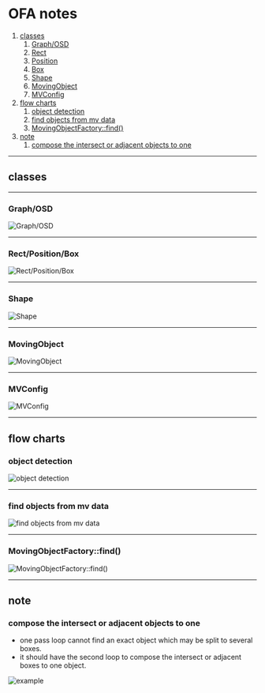 OFA notes
===
1. [classes](#classes)
   1. [Graph/OSD](#class_osd)
   1. [Rect](#class_box)
   1. [Position](#class_box)
   1. [Box](#class_box)
   1. [Shape](#class_shape)
   1. [MovingObject](#class_moving_object)
   1. [MVConfig](#class_mvconfig)
1. [flow charts](#flow_charts)
   1. [object detection](#flow_object_detection)
   1. [find objects from mv data](#flow_find_objects_from_mv_data)
   1. [MovingObjectFactory::find()](#flow_moving_object_factory_find)
1. [note](#note)
   1. [compose the intersect or adjacent objects to one](#note_1)

---
<a name="classes" />

## classes

---

<a name="class_osd" />

### Graph/OSD

![Graph/OSD](http://www.plantuml.com/plantuml/png/bP4x3i8m38RtdC8RHHIneue9YP610rGcDIKY95LYnBDtnsq1CLGy5bksFplvRJPi2PQhEMYBCK91uWEoyKwf2lKEIm8V2xWg05n73gZvmIu2Ljks032wFejr4V2O3FkokJMEaatm-_oKGklFAR1l8h7d_gP0cXCX13sciEs7j0dQqWCBM9X3x0UPJizf6-yuXMWk9CzBkccebPXENhEKB8ELSQKbzWvcivVOoB8YNPV4kN4IE4t94APDJqUyB-4FwHy4Vv7vixZkQjbjF6v_Mwl9uEtEWyaT)

---

<a name="class_box" />

### Rect/Position/Box

![Rect/Position/Box](http://www.plantuml.com/plantuml/png/VLHjZzem3FxUNs4nwGexNhIl4yU7qxvlslq0bAQ6XcjZb8HHTkA_pqueHVHO9Ohps7dY9xORJAWHNgbT_4OTGDVAU_HG8bjE1KCsoo88Fzz-m789RyPkQmnaORM2ZmpW-SC73jJdBOQriRom6iSJ-2uxn5ywTHnFEcjT6ulZZQDctKuX_f-c44XM_3xrWOuJ6ZFAxkCKgjwXZTCrNbnEbURWUsV0jjkr8HkcuCrVP6g69zavo_PAlwijGa5jJ3-9Y-9boJJ61cXxyzIRnzwiabdZ9aHjR3kphQwBGFlEB2W4QhgLyMlPjFQLSbZUe77x46QY8PWeXxWgTqgZ3JSG9ulEOu9OVwVu5ucC_qgcFN8Ba5jsT1smkWTUNWR8FV1y3ypkCtgzL0JWIsryM4fDLY1Tu1CQYoJhH2Jz5dj4UaqJTruiuzFmDcwSSV_WTlJ3c9rSqyN92Jv9trnSgYmVxNBOq1_yr7lcdwM04EkTX2NzEVFd8YGe7YDGm5K3sa1p20TLnqXvEbMfPxk1y_D45Ig41fi27UJnwdBW7W61z-HD7EWhaotZTCWX4d1bBchIx_uQTwoChZYnXXaI5QlZpm1GiUCZ7foSW_4nkA23BJdyoYUZTpboG8ISaroFj8KqnEZR2BxEPZ2oeoYOuVWXci_5pGEzo6ycEb_y0m00)

---

<a name="class_shape" />

### Shape

![Shape](http://www.plantuml.com/plantuml/png/ZLHDRzim3BtxLn0Oq3g8c-vSUBdiuzfYwJrGPJOLfaY6nAxDilptKb-nlGL13abCFb9wV7mEAT88_aNq258Bxz53X_pa12bhgYecuNxr3TeMLifiD98ri5p2lWAOxprneJniaDRAS60arZEu2nq1xvnugsVbQQsLmVhPsUtwlO7uksk0R8ZuUpSKEfHKSvRXjmPU1a0g9pLco8bElVe197mlNS_MK0DU_K4-cjEpwb1LlP2_nARC6mP8uwsECS2ddtmrXFjJg9Mdzi4gGqlemuzF-Kw9BHAw6Ct3_95pc5rQLWB2ELS9tOidJqv8EYGzkEQtLHs3JAgG2FKYw9k9pC_KVjTQzVwIogzHhmiA7vswzFO7gtSRDi6voYHf-_VcPXXiciupJ9E9xZHNc4spcKGrNU8F5jcwNQPMt3cN3WLXFLfCt703l4yec_poEGmHZpdJFVB3LJR4kEt07sC9uSaIsMto2kGJmfspkno1Y1pYQ8l_wveZht57iZzO1vZa-wSp4nfrKDahz_H9iz23feiyWtw3yreMTgmZWyLgS0hCxZeD7Xrr2YmUEW4o6lzl5ekiAh-wjzUJT_VwzWC0)

---

<a name="class_moving_object" />

### MovingObject

![MovingObject](http://www.plantuml.com/plantuml/png/XLJ1Rjim3BtxAuW6QDCvIR5haUQm0GDsA3QiGA-68jE9KaVo92LDrcNVFbAo4pjnjm9jJVAz9v8YvPKl4HxDLkd5j_aAfGTP2kSWH_flXLT69qabv8jOdE7U4gYn5sw0WT8UTfaqw-faxrls9xE3kTb5usafAWJ7VuCZRIiEeyoefjz6n5PPln4b_Fa_LBbCL9KrExKM7ijzXZ-9UOw5Uyh7b96IM_4wPDVMg9nSXwIts2z2UcFtTSrfgPoVjkCpM0ShCy5q4GPlpbDZvG6aHSge9vEso3cfK3e_eup04h27UA1VRJnIQTwRTUnsS-pj2Bof3H0QbAOZj4GmHKTdKjF2mP74d_-Y10R_l2wLNC9IE6XT0MoH-qO2EIYAv2iXKPz8T81VqZnKA5MXC0_LJPfCZKPG1ICi7YaaGtMIuXxe1Bdad97akNY-kyw8JYUJlcjasFDdemkrk81GZ2VswkCLJ2OVpaEFXlVaELRr3kQxuHMO_XwFE_3aaDpTzEtNpLsIr1DtJ6eAJnGlqHiDiraOkxIPYmNwhBcECBeDZK23hxM2F7hccw90c-dDUewM7HKrMJbUTuwMHhvaJltY3W-sAaUJePOc9uhVXorDbLP-o2kMyj4TlPFxgDf27hLFliiJOiprAxjBPTUZxDvJFZIjvJlbBWx2wlu8AslhJHsm6QmcI_uEhQKsEWySlqxg1wQUuM4h59Uo1j3betKiq8jOyNJK8Khgcj_6411vti-mI6yBziIEnSM9UujtHQznyy63dfeAwNKtTXfRrPYphldmS6PtpRHhZhcrVm40)

---

<a name="class_mvconfig" />

### MVConfig

![MVConfig](http://www.plantuml.com/plantuml/png/bLJ1Rjim3BtxAuWEQDErNh7h4FJIqu3rr65NGvOeLuWi6HATDkloxvEbsN1Y9uilXlp8nqUH3o956e5R8rNLEaRA6k2QUOyU18PJmhAiONp3gkFKZmo0bPuSuvHuyFqfPiGGmDr77zuhesXrUumo8LQXfYS8W3BLDMnmTm-7q9Rf5YVK2ccEUfxavqcNw0dKK-eaIrjsV2EfD1ODezTfDsoB_qaMRTt4iUspy4apVlxrRyZhDRm4baOAotXy78RkAUo7TnCgL2ZE3CVLBNmRY37jKxygFiBALafqXMdh4bs26eTS-Su5AKDRlYcy-etfVwi4sW8Djo8GQTSa_6wyxwwHWyhZm53_87jG6QDJhJxgJoduEGK_g-1FAuo6duRsekf6uqzyftxeu_ikTlK2Bozsy3dVNk3M9Hu5o1qoKIH75LtUUMh-vXJXfVbn2xrhrt_oVBAC43UM44fBPEieCTbNFDLeo0Ez9hCgG-Wau-7Lit9GA7V0UC1yw2IcCQ2kGDVJuKFu9OJHYAXzeiSVgdoIrSd-KdXHRvnftNV6hNFe6sj4G42sXdTjHOPM9PVLSOV34_8v5_RDv73rzQeldkspXvlP1__cuIy0)

---

<a name="flow_charts" />

## flow charts

<a name="flow_object_detection" />

### object detection

![object detection](http://www.plantuml.com/plantuml/png/PP0nJyD038Nt-nLMfsQ916pDmCB2WDI1lNBktCJeSexktAI0-Eyu8KL8hC_lFNzsKSpgt84JAsFa3rIMrBWaIf2vwzK1tDKJ1nBmFQP44JW5kff-Nm-os64YhvB_pH_gkIVjAOCATAJ00tO40HKTfG3B4kVcdYF1NljC64vb0NgiW0litwbKLdDuEJwVBFuwJ4yMRKmQpSJhwjsOnLCfC4nhyGu-RMwXir7081Ed3gHzCy82vop3pTZys4B66LgvfB0OMxbkkiVeBn7j2vwIPemm2YVzczhA0sShNxy6y7NZpHG92_qosxtReKagvuhA-0q0)

---

<a name="flow_find_objects_from_mv_data" />

### find objects from mv data

![find objects from mv data](http://www.plantuml.com/plantuml/png/RP91ReD034NtdE8lYHHn0AAgk-wgIhr0P0QJJ0jZD1xIfAUlPqAZLEa6XFrjls-ZYMAggg-Z7ncrLwGZHyPqGa-9u0EwPHWuFczWoVh2kga0Fw2-IHH14huvoYPNXviAQD_P9SJyUCA1qxuRnNtkSw3Ux8h4QXdH7uwfVE91jeMZqIqZcSxQOvNDeZvv2Q3GG_qtGuQIBxLDKR6bSlyhowkSV3YyTHyPPn8ZMbi1zwaNSadYfHbywElptiaqRt5Ptnbf1MydQJevDzJtzLtumSzL1YSXaGyAWdBAiDEI5Xf_8QZ_8CSXeQpCX8c2Ozt26op5JrrrnQ8ieJTWK6JwzIs5_i4uZsg73P8FOc4_LFPSpvsZLTiqpQxwWos1CPCgHf7PrX_oWVC-RDdWioredPRXhPSx6k857KFdqNYJcCSJHtDdrbcRwWPKjV_ikcqdZWVUNvjg_ZN-0fLqSUb3ugXvjCGy_RQsjJRFDlpxYPfa_W40)

---

<a name="flow_moving_object_factory_find" />

### MovingObjectFactory::find()

![MovingObjectFactory::find()](http://www.plantuml.com/plantuml/png/ZP9DReCm44RtFiKi4oad8FligXuX6imG9W6FQm_af-hTEmuaIgGkoWOZVtplUI1YKbQM01yoSJXyraVokaElagvLrN9euDjbjPXpRI-e5e8WIf3uqAa3kEoz3743dII-IL3iORXtmKIbnYBN9JAHqVmVWMIB3KJ9imiQDVEDG5hGZc2OeEx5dnpPHe4xboWI5ZotiE9S8Wqg0iQOvC83cY5zZSPIUMvQtKpUo_sSwz8UO7MblBQgSYrrHGYmEQAde71cxQ2MCJJ5kfRBVve0waHuMfxCd5ltkC_sSEwufplFtau476pImPS5z9prdP7NOCaPuHx7VWr0MnGVAa6AIULDmcQ1Rn_uITewwZCjfRERgnBfcC8y-TV-hVq84jtFBm00)

---

<a name="note" />

## note

<a name="note_1" />

### compose the intersect or adjacent objects to one

- one pass loop cannot find an exact object which may be split to several boxes.
- it should have the second loop to compose the intersect or adjacent boxes to one object.

![example](https://imgur.com/82tvyF6.png)

